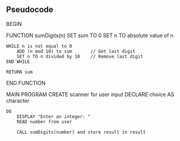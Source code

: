 ## Pseudocode
BEGIN

FUNCTION sumDigits(n)
    SET sum TO 0
    SET n TO absolute value of n

    WHILE n is not equal to 0
        ADD (n mod 10) to sum       // Get last digit
        SET n TO n divided by 10    // Remove last digit
    END WHILE

    RETURN sum
END FUNCTION

MAIN PROGRAM
    CREATE scanner for user input
    DECLARE choice AS character

    DO
        DISPLAY "Enter an integer: "
        READ number from user

        CALL sumDigits(number) and store result in result